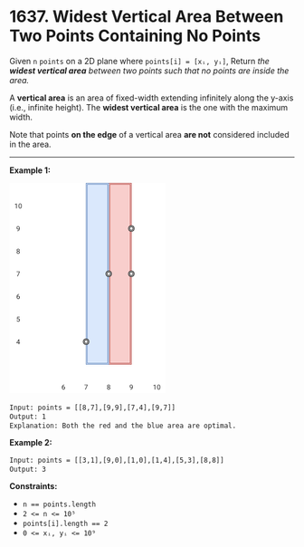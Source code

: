 # 1637. Widest Vertical Area Between Two Points Containing No Points

Given `n` `points` on a 2D plane where `points[i] = [xᵢ, yᵢ]`, 
Return *the **widest vertical area** between two points such that no points are inside the area.*

A **vertical area** is an area of fixed-width extending infinitely along the y-axis (i.e., infinite height). 
The **widest vertical area** is the one with the maximum width.

Note that points **on the edge** of a vertical area **are not** considered included in the area.

 
---
**Example 1:**

![image](https://github.com/kevin-the-engi/leetcode-solutions/blob/master/solutions/widest-vertical-area-between-two-points-containing-no-points/examples/points3.png)
```
Input: points = [[8,7],[9,9],[7,4],[9,7]]
Output: 1
Explanation: Both the red and the blue area are optimal.
```

**Example 2:**

```
Input: points = [[3,1],[9,0],[1,0],[1,4],[5,3],[8,8]]
Output: 3
```

**Constraints:**

* `n == points.length`
* `2 <= n <= 10⁵`
* `points[i].length == 2`
* `0 <= xᵢ, yᵢ <= 10⁹`
